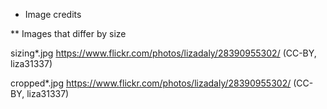 * Image credits

** Images that differ by size

sizing*.jpg
https://www.flickr.com/photos/lizadaly/28390955302/ (CC-BY, liza31337)

cropped*.jpg
https://www.flickr.com/photos/lizadaly/28390955302/ (CC-BY, liza31337)
